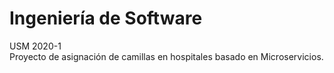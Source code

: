 ﻿# Ingeniería de Software
USM 2020-1  
Proyecto de asignación de camillas en hospitales basado en Microservicios.
